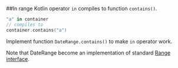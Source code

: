##In range
Kotlin operator `in` compiles to function `contains()`.

```kotlin
"a" in container
// compiles to
container.contains("a")
```

Implement function `DateRange.contains()` to make `in` operator work.

Note that DateRange become an implementation of standard
[Range interface](http://kotlinlang.org/docs/reference/ranges.html#common-interfaces-definition).